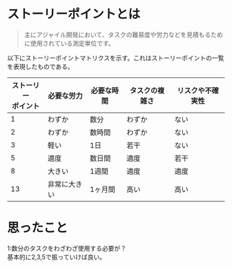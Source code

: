 # ストーリーポイントとは
> 主にアジャイル開発において、タスクの難易度や労力などを見積もるために使用されている測定単位です。

以下にストーリーポイントマトリクスを示す。これはストーリーポイントの一覧を表現したものである。

|ストーリー<br>ポイント|必要な労力 |必要な時間|タスクの複雑さ|リスクや不確実性|
|--|--|--|--|--|
|1 	|わずか| 数分 	|わずか |ない|
|2 	|わずか| 数時間 |わずか |ない|
|3 	|軽い  | 1日 	|若干 	|ない|
|5 	|適度  | 数日間 |適度 	|若干|
|8 	|大きい| 1週間 	|適度 	|適度|
|13 |非常に大きい 	|1ヶ月間|高い| 	高い|

# 思ったこと
1:数分のタスクをわざわざ使用する必要が？<br>
基本的に2,3,5で振っていけば良い。
